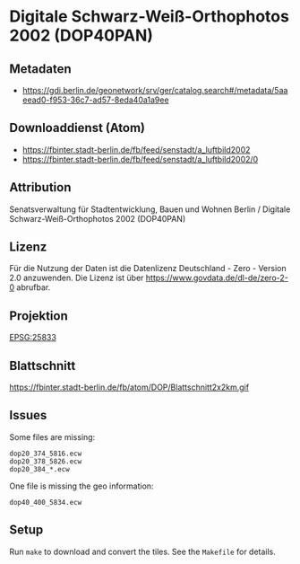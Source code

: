 Digitale Schwarz-Weiß-Orthophotos 2002 (DOP40PAN)
=================================================

## Metadaten

* https://gdi.berlin.de/geonetwork/srv/ger/catalog.search#/metadata/5aaeead0-f953-36c7-ad57-8eda40a1a9ee

## Downloaddienst (Atom)

* https://fbinter.stadt-berlin.de/fb/feed/senstadt/a_luftbild2002
* https://fbinter.stadt-berlin.de/fb/feed/senstadt/a_luftbild2002/0

## Attribution

Senatsverwaltung für Stadtentwicklung, Bauen und Wohnen Berlin / Digitale Schwarz-Weiß-Orthophotos 2002 (DOP40PAN)

## Lizenz

Für die Nutzung der Daten ist die Datenlizenz Deutschland - Zero - Version 2.0 anzuwenden.
Die Lizenz ist über https://www.govdata.de/dl-de/zero-2-0 abrufbar.

## Projektion

[EPSG:25833](http://spatialreference.org/ref/epsg/25833/)

## Blattschnitt

https://fbinter.stadt-berlin.de/fb/atom/DOP/Blattschnitt2x2km.gif

## Issues

Some files are missing:

```
dop20_374_5816.ecw
dop20_378_5826.ecw
dop20_384_*.ecw
```

One file is missing the geo information:

```
dop40_400_5834.ecw
```

## Setup

Run `make` to download and convert the tiles. See the `Makefile` for details.
